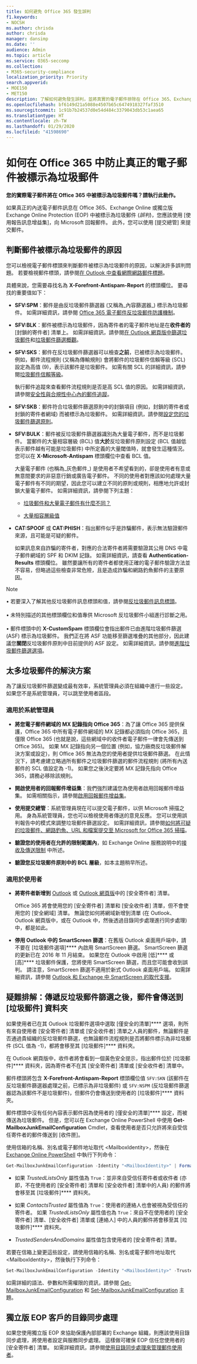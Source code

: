 ```yaml
---
title: 如何避免 Office 365 發生誤判
f1.keywords:
- NOCSH
ms.author: chrisda
author: chrisda
manager: dansimp
ms.date: ''
audience: Admin
ms.topic: article
ms.service: O365-seccomp
ms.collection:
- M365-security-compliance
localization_priority: Priority
search.appverid:
- MOE150
- MET150
description: 了解如何避免發生誤判，並將真實的電子郵件排除在 Office 365、Exchange Online 和獨立版 Exchange Online Protection (EOP) 中的垃圾郵件之外。
ms.openlocfilehash: bf6149d21a5088e4507b65c6474918327faf3510
ms.sourcegitcommit: 1c91b7b24537d0e54d484c3379043db53c1aea65
ms.translationtype: HT
ms.contentlocale: zh-TW
ms.lasthandoff: 01/29/2020
ms.locfileid: "41598690"
---
```

# <a name="how-to-prevent-good-email-messages-from-being-marked-as-spam-in-office-365"></a>如何在 Office 365 中防止真正的電子郵件被標示為垃圾郵件

 **您的實際電子郵件將在 Office 365 中被標示為垃圾郵件嗎？請執行此動作。**

如果真正的內送電子郵件訊息在 Office 365、Exchange Online 或獨立版 Exchange Online Protection (EOP) 中被標示為垃圾郵件 (_誤判_)，您應該使用 [使用報告訊息增益集][](https://support.office.com/article/b5caa9f1-cdf3-4443-af8c-ff724ea719d2)，向 Microsoft 回報郵件。 此外，您可以使用 [提交總管][](admin-submission.md) 來提交郵件。

## <a name="determine-why-the-message-was-marked-as-spam"></a>判斷郵件被標示為垃圾郵件的原因

您可以檢視電子郵件標頭來判斷郵件被標示為垃圾郵件的原因，以解決許多誤判問題。 若要檢視郵件標頭，請參閱[在 Outlook 中查看網際網路郵件標題](https://support.office.com/article/cd039382-dc6e-4264-ac74-c048563d212c)。

具體來說，您需要尋找名為 **X-Forefront-Antispam-Report** 的標頭欄位。 要尋找的重要值如下：

- **SFV:SPM**：郵件是由反垃圾郵件篩選器 (又稱為_內容篩選器_) 標示為垃圾郵件。 如需詳細資訊，請參閱 [Office 365 電子郵件反垃圾郵件防護機制](anti-spam-protection.md)。

- **SFV:BLK**：郵件被標示為垃圾郵件，因為寄件者的電子郵件地址是在**收件者的** [封鎖的寄件者] 清單上。 如需詳細資訊，請參閱[在 Outlook 網頁版中篩選垃圾郵件](https://support.office.com/article/db786e79-54e2-40cc-904f-d89d57b7f41d)和[垃圾郵件篩選概觀](https://support.office.com/article/5ae3ea8e-cf41-4fa0-b02a-3b96e21de089)。

- **SFV:SKS**：郵件在反垃圾郵件篩選器可以檢查**之前**，已被標示為垃圾郵件。 例如，郵件流程規則 (又稱為傳輸規則) 會將郵件的垃圾郵件信賴等級 (SCL) 設定為高值 (9)，表示該郵件是垃圾郵件。 如需有關 SCL 的詳細資訊，請參閱[垃圾郵件信賴等級](spam-confidence-levels.md)。

  執行郵件追蹤來查看郵件流程規則是否是高 SCL 值的原因。 如需詳細資訊，請參閱[安全性與合規性中心內的郵件追蹤](message-trace-scc.md)。

- **SFV:SKB**：郵件符合垃圾郵件篩選原則中的封鎖項目 (例如，封鎖的寄件者或封鎖的寄件者網域) 而被標示為垃圾郵件。 如需詳細資訊，請參閱[設定您的垃圾郵件篩選原則](configure-your-spam-filter-policies.md)。

- **SFV:BULK**：郵件被反垃圾郵件篩選器識別為大量電子郵件，而不是垃圾郵件。 當郵件的大量相容層級 (BCL) 值**大於**反垃圾郵件原則設定 (BCL 值越低表示郵件越有可能是垃圾郵件) 中所定義的大量閾值時，就會發生這種情況。 您可以在 **X-Microsoft-Antispam** 標頭欄位中查看 BCL 值。

  大量電子郵件 (也稱為_灰色郵件_) 是使用者不希望看到的，卻是使用者有意或無意間要求的非惡意行銷或廣告電子郵件。 不同的使用者對應該如何處理大量電子郵件有不同的期望，因此您可以建立不同的原則或規則，相應地允許或封鎖大量電子郵件。 如需詳細資訊，請參閱下列主題：

  - [垃圾郵件和大量電子郵件有什麼不同？](what-s-the-difference-between-junk-email-and-bulk-email.md)

  - [大量相容層級值](bulk-complaint-level-values.md)

- **CAT:SPOOF** 或 **CAT:PHISH**：指出郵件似乎是詐騙郵件，表示無法驗證郵件來源，且可能是可疑的郵件。

  如果訊息來自詐騙的寄件者，對應的合法寄件者將需要驗證其公用 DNS 中電子郵件網域的 SPF 和 DKIM 記錄。 如需詳細資訊，請查看 **Authentication-Results** 標頭欄位。 雖然要讓所有的寄件者都使用正確的電子郵件驗證方法並不容易，但略過這些檢查非常危險，且是造成詐騙和網路釣魚郵件的主要原因。

> [!NOTE]
> • 若要深入了解其他反垃圾郵件訊息標頭和值，請參閱[反垃圾郵件訊息標頭](anti-spam-message-headers.md)。 <br/><br/>• 未特別描述的其他標頭欄位和值專供 Microsoft 反垃圾郵件小組進行診斷之用。 <br/><br/>• 郵件標頭中的 **X-CustomSpam** 標頭欄位會指出郵件已由進階垃圾郵件篩選 (ASF) 標示為垃圾郵件。 我們正在將 ASF 功能移至篩選堆疊的其他部分，因此建議您**關閉**反垃圾郵件原則中目前提供的 ASF 設定。 如需詳細資訊，請參閱[進階垃圾郵件篩選選項](advanced-spam-filtering-asf-options.md)。

## <a name="solutions-for-too-much-spam"></a>太多垃圾郵件的解決方案

為了讓反垃圾郵件篩選變成最有效率，系統管理員必須在組織中進行一些設定。 如果您不是系統管理員，可以跳至使用者區段。

### <a name="for-admins"></a>適用於系統管理員

- **將您電子郵件網域的 MX 記錄指向 Office 365**：為了讓 Office 365 提供保護，Office 365 中所有電子郵件網域的 MX 記錄都必須指向 Office 365，且僅限 Office 365 (也就是說，這些網域中的收件者電子郵件一律會先傳送到 Office 365)。 如果 MX 記錄指向另一個位置 (例如，協力廠商反垃圾郵件解決方案或設定)，則 Office 365 無法為您的使用者提供垃圾郵件篩選。 在此情況下，請考慮建立略過所有郵件之垃圾郵件篩選的郵件流程規則 (將所有內送郵件的 SCL 值設定為 -1)。 如果您之後決定要將 MX 記錄先指向 Office 365，請務必移除該規則。

- **開啟使用者的回報郵件增益集**：我們強烈建議您為使用者啟用回報郵件增益集。 如需相關指示，請參閱[啟用回報郵件增益集](enable-the-report-message-add-in.md)。

- **使用提交總管**：系統管理員現在可以提交電子郵件，以供 Microsoft 掃描之用。 身為系統管理員，您也可以檢視使用者傳送的意見反應。 您可以使用誤判報告中的模式來調整垃圾郵件篩選設定。 如需詳細資訊，請參閱[如何將可疑的垃圾郵件、網路釣魚、URL 和檔案提交至 Microsoft for Office 365 掃描](admin-submission.md)。

- **驗證您的使用者在允許的限制範圍內**，如 Exchange Online 服務說明中的[接收及傳送限制](https://docs.microsoft.com/office365/servicedescriptions/exchange-online-service-description/exchange-online-limits#receiving-and-sending-limits) 中所述。

- **驗證您反垃圾郵件原則中的 BCL 層級**，如本主題稍早所述。

### <a name="for-users"></a>適用於使用者

- **將寄件者新增到** [Outlook](https://support.office.com/article/5ae3ea8e-cf41-4fa0-b02a-3b96e21de089) 或 [Outlook 網頁版](https://support.office.com/article/db786e79-54e2-40cc-904f-d89d57b7f41d)中的 [安全寄件者] 清單。

  Office 365 將會使用您的 [安全寄件者] 清單和 [安全收件者] 清單，但不會使用您的 [安全網域] 清單。 無論您如何將網域新增到清單 (在 Outlook、Outlook 網頁版中，或在 Outlook 中，然後透過目錄同步處理進行同步處理) 中，都是如此。

- **停用 Outlook 中的 SmartScreen 篩選**：在舊版 Outlook 桌面用戶端中，請不要在 [垃圾郵件選項]**** 內啟用 SmartScreen 篩選。 SmartScreen 篩選的更新已在 2016 年 11 月結束。 如果您在 Outlook 中啟用 [低]**** 或 [高]**** 垃圾郵件保護，您將使用 SmartScreen 篩選，而且您可能會收到誤判。 請注意，SmartScreen 篩選不適用於新式 Outlook 桌面用戶端。 如需詳細資訊，請參閱 [Outlook 和 Exchange 中 SmartScreen 的取代支援](https://techcommunity.microsoft.com/t5/Exchange-Team-Blog/Deprecating-support-for-SmartScreen-in-Outlook-and-Exchange/ba-p/605332)。

## <a name="troubleshooting-a-message-is-delivered-to-the-junk-email-folder-after-passing-anti-spam-filtering"></a>疑難排解：傳遞反垃圾郵件篩選之後，郵件會傳送到 [垃圾郵件] 資料夾

如果使用者已在其 Outlook 垃圾郵件選項中選取 [僅安全的清單]**** 選項，則所有來自使用者 [安全寄件者] 清單或 [安全收件者] 清單之人員的郵件，無論郵件是否通過貴組織的反垃圾郵件篩選，也無論郵件流程規則是否將郵件標示為非垃圾郵件 (SCL 值為 -1)，都將會移至其 [垃圾郵件]**** 資料夾。

在 Outlook 網頁版中，收件者將會看到一個黃色安全提示，指出郵件位於 [垃圾郵件]**** 資料夾，因為寄件者不在其 [安全寄件者] 清單或 [安全收件者] 清單中。

郵件標頭將包含 **X-Forefront-Antispam-Report** 標頭欄位值 `SFV:SKN` (該郵件在反垃圾郵件篩選器處理之前，已標示為非垃圾郵件) 或 `SFV:NSPM` (反垃圾郵件篩選器認為該郵件不是垃圾郵件)，但郵件仍會傳送到使用者的 [垃圾郵件]**** 資料夾。

郵件標頭中沒有任何內容表示郵件因為使用者的 [僅安全的清單]**** 設定，而被傳送為垃圾郵件。 但是，您可以在 Exchange Online PowerShell 中使用 **Get-MailboxJunkEmailConfiguration** Cmdlet，查看使用者是否只允許將來自受信任寄件者的郵件傳送到 [收件匣]。

使用信箱的名稱、別名或電子郵件地址取代 \<MailboxIdentity\>，然後在 [Exchange Online PowerShell](https://docs.microsoft.com/powershell/exchange/exchange-online/connect-to-exchange-online-powershell/connect-to-exchange-online-powershell) 中執行下列命令：

```PowerShell
Get-MailboxJunkEmailConfiguration -Identity "<MailboxIdentity>" | Format-List TrustedListsOnly,ContactsTrusted,TrustedSendersAndDomains
```

- 如果 *TrustedListsOnly* 屬性值為 `True`：並非來自受信任寄件者或收件者 (亦即，不在使用者的 [安全寄件者] 清單和 [安全收件者] 清單中的人員) 的郵件將會移至其 [垃圾郵件]**** 資料夾。

- 如果 *ContactsTrusted* 屬性值為 `True`：使用者的連絡人也會被視為受信任的寄件者。 如果 *TrustedListsOnly* 屬性值也為 `True`：來自不在使用者的 [安全寄件者] 清單、[安全收件者] 清單或 [連絡人] 中的人員的郵件將會移至其 [垃圾郵件]**** 資料夾。

- *TrustedSendersAndDomains* 屬性值包含使用者的 [安全寄件者] 清單。

若要在信箱上變更這些設定，請使用信箱的名稱、別名或電子郵件地址取代 \<MailboxIdentity\>，然後執行下列命令：

```PowerShell
Set-MailboxJunkEmailConfiguration -Identity "<MailboxIdentity>" -TrustedListsOnly $false -ContactsTrusted $false
```

如需詳細的語法、參數和所需權限的資訊，請參閱 [Get-MailboxJunkEmailConfiguration](https://docs.microsoft.com/powershell/module/exchange/antispam-antimalware/get-mailboxjunkemailconfiguration) 和 [Set-MailboxJunkEmailConfiguration](https://docs.microsoft.com/powershell/module/exchange/antispam-antimalware/set-mailboxjunkemailconfiguration) 主題。

## <a name="directory-synchronization-for-standalone-eop-customers"></a>獨立版 EOP 客戶的目錄同步處理

如果您使用獨立版 EOP 來協助保護內部部署的 Exchange 組織，則應該使用目錄同步處理，將使用者設定與服務同步處理。 這樣做可確保 EOP 信任您使用者的 [安全寄件者] 清單。 如需詳細資訊，請參閱[使用目錄同步處理來管理郵件使用者](manage-mail-users-in-eop.md#use-directory-synchronization-to-manage-mail-users)。
